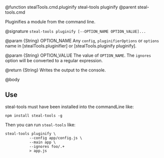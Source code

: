 @function stealTools.cmd.pluginify steal-tools pluginify
@parent steal-tools.cmd 

Pluginifies a module from the command line.

@signature `steal-tools pluginify [--OPTION_NAME OPTION_VALUE]...`

@param {String} OPTION_NAME Any `config`, `pluginifierOptions` or `options` name in 
[stealTools.pluginifier] or [stealTools.pluginify pluginify].

@param {String} OPTION_VALUE The value of `OPTION_NAME`.  The `ignores` option
will be converted to a regular expression.

@return {String} Writes the output to the console.

@body

## Use

steal-tools must have been installed into the commandLine like:

    npm install steal-tools -g
    
Then you can run `steal-tools` like:

    steal-tools pluginify \
               --config app/config.js \
               --main app \
               --ignores foo/.+
               > app.js
               
